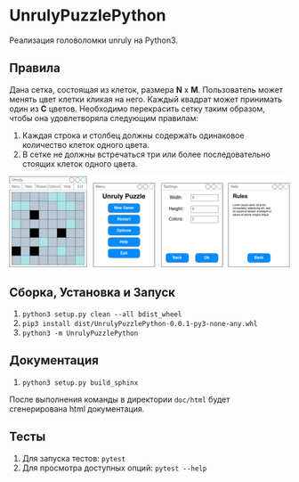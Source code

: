 # UnrulyPuzzlePython

Реализация головоломки unruly на Python3.

## Правила

Дана сетка, состоящая из клеток, размера **N** x **M**. Пользователь может менять цвет клетки кликая на него. Каждый квадрат может принимать один из **C** цветов. Необходимо перекрасить сетку таким образом, чтобы она удовлетворяла следующим правилам:
  1. Каждая строка и столбец должны содержать одинаковое количество клеток одного цвета.
  2. В сетке не должны встречаться три или более последовательно стоящих клеток одного цвета.

![UI Example](images/ui.jpg)

## Сборка, Установка и Запуск
  1. `python3 setup.py clean --all bdist_wheel`
  2. `pip3 install dist/UnrulyPuzzlePython-0.0.1-py3-none-any.whl`
  3. `python3 -m UnrulyPuzzlePython`

## Документация
  1. `python3 setup.py build_sphinx`

  После выполнения команды в директории `doc/html` будет сгенерирована html
  документация.
## Тесты
  1. Для запуска тестов: `pytest`
  2. Для просмотра доступных опций: `pytest --help`
